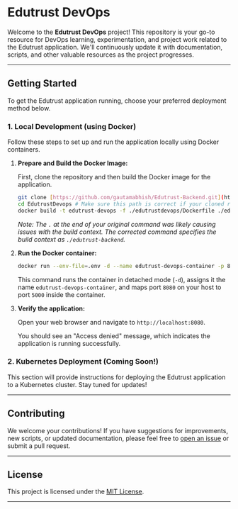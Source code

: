 # Edutrust DevOps

Welcome to the **Edutrust DevOps** project! This repository is your go-to resource for DevOps learning, experimentation, and project work related to the Edutrust application. We'll continuously update it with documentation, scripts, and other valuable resources as the project progresses.

---

## Getting Started

To get the Edutrust application running, choose your preferred deployment method below.

### 1. Local Development (using Docker)

Follow these steps to set up and run the application locally using Docker containers.

1.  **Prepare and Build the Docker Image:**

    First, clone the repository and then build the Docker image for the application.

    ```bash
    git clone [https://github.com/gautamabhish/Edutrust-Backend.git](https://github.com/gautamabhish/Edutrust-Backend.git)
    cd EdutrustDevops # Make sure this path is correct if your cloned repo structure differs.
    docker build -t edutrust-devops -f ./edutrustdevops/Dockerfile ./edutrust-backend
    ```

    *Note: The `.` at the end of your original command was likely causing issues with the build context. The corrected command specifies the build context as `./edutrust-backend`.*

2.  **Run the Docker container:**

    ```bash
    docker run --env-file=.env -d --name edutrust-devops-container -p 8080:5000 edutrust-devops
    ```

    This command runs the container in detached mode (`-d`), assigns it the name `edutrust-devops-container`, and maps port `8080` on your host to port `5000` inside the container.

3.  **Verify the application:**

    Open your web browser and navigate to `http://localhost:8080`.

    You should see an "Access denied" message, which indicates the application is running successfully.

### 2. Kubernetes Deployment (Coming Soon!)

This section will provide instructions for deploying the Edutrust application to a Kubernetes cluster. Stay tuned for updates!

---

## Contributing

We welcome your contributions! If you have suggestions for improvements, new scripts, or updated documentation, please feel free to [open an issue](https://github.com/gautamabhish/Edutrust-Backend/issues) or submit a pull request.

---

## License

This project is licensed under the [MIT License](LICENSE).

---
